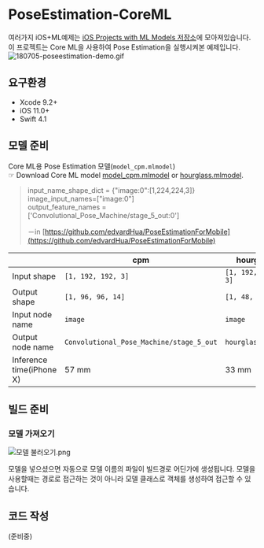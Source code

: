 

# PoseEstimation-CoreML

여러가지 iOS+ML예제는 [iOS Projects with ML Models 저장소](https://github.com/motlabs/iOS-Proejcts-with-ML-Models)에 모아져있습니다.<br>
이 프로젝트는 Core ML을 사용하여 Pose Estimation을 실행시켜본 예제입니다. <br>
![180705-poseestimation-demo.gif](https://github.com/tucan9389/PoseEstimation-CoreML/blob/master/resource/180801-poseestimation-demo.gif?raw=true)

## 요구환경

- Xcode 9.2+
- iOS 11.0+
- Swift 4.1

## 모델 준비

Core ML용 Pose Estimation 모델(`model_cpm.mlmodel`)<br>
☞ Download Core ML model [model_cpm.mlmodel](https://github.com/edvardHua/PoseEstimationForMobile/tree/master/release/cpm_model) or [hourglass.mlmodel](https://github.com/edvardHua/PoseEstimationForMobile/blob/master/release/hourglass_model/hourglass.mlmodel).

> input_name_shape_dict = {"image:0":[1,224,224,3]} image_input_names=["image:0"] <br>output_feature_names = ['Convolutional_Pose_Machine/stage_5_out:0']
>
> －in [https://github.com/edvardHua/PoseEstimationForMobile](https://github.com/edvardHua/PoseEstimationForMobile)

|                          | cpm                                      | hourglass          |
| ------------------------ | ---------------------------------------- | ------------------ |
| Input shape              | `[1, 192, 192, 3]`                       | `[1, 192, 192, 3]` |
| Output shape             | `[1, 96, 96, 14]`                        | `[1, 48, 48, 14]`  |
| Input node name          | `image`                                  | `image`            |
| Output node name         | `Convolutional_Pose_Machine/stage_5_out` | `hourglass_out_3`  |
| Inference time(iPhone X) | 57 mm                                    | 33 mm              |



## 빌드 준비

### 모델 가져오기

![모델 불러오기.png](https://github.com/tucan9389/MobileNetApp-CoreML/blob/master/resource/%EB%AA%A8%EB%8D%B8%20%EB%B6%88%EB%9F%AC%EC%98%A4%EA%B8%B0.png?raw=true)

모델을 넣으셨으면 자동으로 모델 이름의 파일이 빌드경로 어딘가에 생성됩니다. 모델을 사용할때는 경로로 접근하는 것이 아니라 모델 클래스로 객체를 생성하여 접근할 수 있습니다.

## 코드 작성

(준비중)

